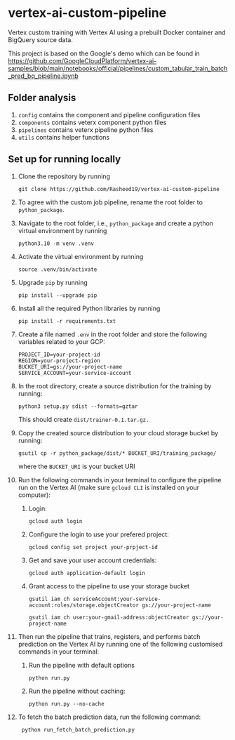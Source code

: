 # vertex-ai-custom-pipeline
Vertex custom training with Vertex AI using a prebuilt Docker container and BigQuery source data.  

This project is based on the Google's demo which can be 
found in https://github.com/GoogleCloudPlatform/vertex-ai-samples/blob/main/notebooks/official/pipelines/custom_tabular_train_batch_pred_bq_pipeline.ipynb

## Folder analysis
1. `config` contains the component and pipeline configuration files
1. `components` contains veterx component python files
1. `pipelines` contains veterx pipeline python files
1. `utils` contains helper functions 

## Set up for running locally
1. Clone the repository by running
    ```
    git clone https://github.com/Rasheed19/vertex-ai-custom-pipeline
    ```
1. To agree with the custom job pipeline, rename the root folder to `python_package`.
1. Navigate to the root folder, i.e., `python_package` and create a python virtual environment by running
    ```
    python3.10 -m venv .venv
    ``` 
1. Activate the virtual environment by running
    ```
    source .venv/bin/activate
    ```
1. Upgrade `pip` by running 
   ```
   pip install --upgrade pip
   ``` 
1. Install all the required Python libraries by running 
    ```
    pip install -r requirements.txt
    ```
1. Create a file named `.env` in the root folder and store the following variables related to your GCP:
    ```
    PROJECT_ID=your-project-id
    REGION=your-project-region
    BUCKET_URI=gs://your-project-name
    SERVICE_ACCOUNT=your-service-account
   ```
1. In the root directory, create a source distribution for the training by running:
   ```
   python3 setup.py sdist --formats=gztar
   ```
   This should create `dist/trainer-0.1.tar.gz.`

1. Copy the created source distribution to your cloud storage bucket by running:
   ```
   gsutil cp -r python_package/dist/* BUCKET_URI/training_package/
   ```
   where the `BUCKET_URI` is your bucket URI

1. Run the following commands in your terminal to configure the pipeline run on the Vertex AI (make sure 
   `gcloud CLI` is installed on your computer):
   1. Login:
       ```
       gcloud auth login
       ```
   1.  Configure the login to use your prefered project:
        ```
        gcloud config set project your-prpject-id
        ```
    1. Get and save your user account credentials:
          ```
          gcloud auth application-default login
          ```
    1. Grant access to the pipeline to use your storage bucket
        ```
        gsutil iam ch serviceAccount:your-service-account:roles/storage.objectCreator gs://your-project-name
        ```

        ```
        gsutil iam ch user:your-gmail-address:objectCreator gs://your-project-name
        ```

1. Then run the pipeline that trains, registers, and performs batch prediction on the Vertex AI by running one of the following customised commands in your terminal:
    1. Run the pipeline with default options
        ```
        python run.py
        ```
            
    1. Run the pipeline without caching:
       ```
       python run.py --no-cache
       ````
1. To fetch the batch prediction data, run the following command:
   ```
    python run_fetch_batch_prediction.py
   ```
